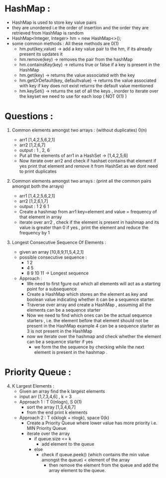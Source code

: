 # HashMap :
  - HashMap is used to store key value pairs
  - they are unordered i.e the order of insertion and the order they are retrieved from HashMap is random
  - HashMap<Integer, Integer> hm = new HashMap<>();
  - some common methods : All these methods are 0(1)
    -  hm.put(key,value) -> add a key value pair to the hm, if its already present its updates it  
    -  hm.remove(key) -> removes the pair from the hashMap
    -  hm.containsKey(key) -> returns true or false if a key is present in the HashMap 
    -  hm.get(key) -> returns the value associated with the key
    -  hm.getOrDefault(key, defaultvalue) -> returns the value associated with key if key does not exist returns the default value mentioned
    -  hm.keySet() -> returns the set of all the keys , inorder to iterate over the keyset we need to use for each loop ( NOT 0(1) )



# Questions :
1. Common elements amongst two arrays : (without duplicates) 0(n)
    - arr1 [1,4,2,5,6,2,1] 
    - arr2 [1,2,6,7]
    - output : 1 , 2,  6
    - Put all the elements of arr1 in a HashSet -> [1,4,2,5,6]
    - Now iterate over arr2 and check if hashset contains that element if yes print that element and remove it from HashSet as we dont need to print duplicates
 
2. Common elements amongst two arrays : (print all the common pairs amongst both the arrays)
    - arr1 [1,4,2,5,6,2,1]
    - arr2 [1,2,6,1,7]
    - output : 1 2 6 1 
    - Create a hashmap from arr1 key=element and value = frequency of that element in array
    - iterate over arr2 , check if the element is present in hashmap and its value is greater than 0 if yes , print the element and reduce the frequency by 1

3. Longest Consecutive Sequence Of Elements :
    - given an array [10,8,9,11,5,4,2,1]
    - possible consecutive sequence : 
      - 1 2
      - 4 5
      - 8 9 10 11 -> Longest sequence 
    - Approach : 
      - We need to first fgure out which all elements will act as a starting point for a subsequence 
      - Create a HashMap which stores an the element as key and boolean value indicating whether it can be a sequence starter.
      - Traverse over array and create a HashMap , assuming all the elements can be a sequence starter
      - Now we need to find which ones can be the actual sequence starters , i.e. the element before that element should not be present in the HashMap example 4 can be a sequence starter as 3 is not present in the HashMap
      - now we iterate over the hashmap and check whether the element can be a sequence starter if yes
        - we form the the sequence by checking while the next element is present in the hashmap .
     
# Priority Queue : 

4. K Largest Elements : 
    - Given an array find the k largest elements 
    - input arr [1,7,3,4,6] , k = 3
    - Approach 1 : T 0(nlogn), S 0(1)
      - sort the array [1,3,4,6,7]
      - from the end print k elements
    - Approach 2 : T o(klogk + nlogk), space 0(k)
      - Create a Priority Queue where lower value has more priority i.e. MIN Priority Queue
      - iterate over the array
        - if queue.size <= k 
          - add element to the queue
        - else 
          - check if queue.peek() (which contains the min value amongst the queue) < element of the array
            - then remove the element from the queue and add the array element to the queue.             
